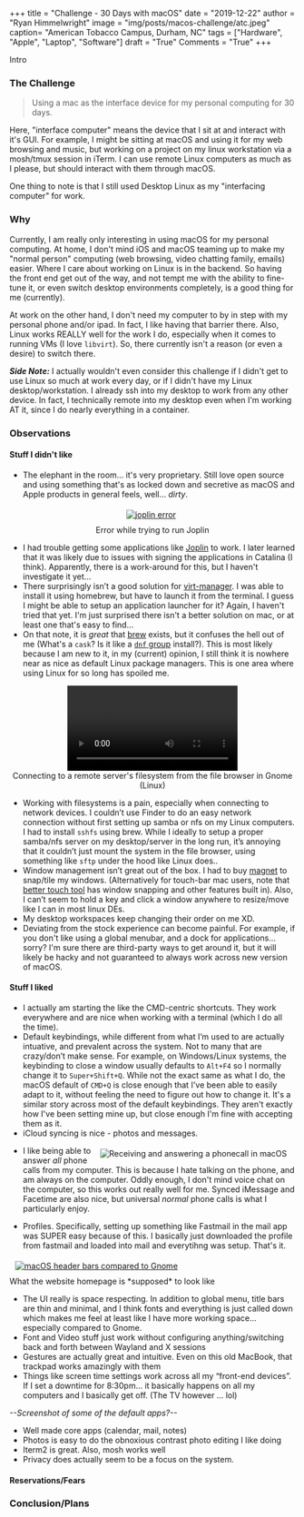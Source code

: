 +++
title  = "Challenge - 30 Days with macOS"
date   = "2019-12-22"
author = "Ryan Himmelwright"
image  = "img/posts/macos-challenge/atc.jpeg"
caption= "American Tobacco Campus, Durham, NC"
tags   = ["Hardware", "Apple", "Laptop", "Software"]
draft  = "True"
Comments = "True"
+++

Intro

<!--more-->

### The Challenge

>Using a mac as the interface device for my personal computing for 30 days.

Here, "interface computer" means the device that I sit at and interact with
it's GUI.
For example, I might be sitting at macOS and using it for my web browsing and
music, but working on a project on my linux workstation via a mosh/tmux session
in iTerm. I can use remote Linux computers as much as I please, but should
interact with them through macOS.

One thing to note is that I still used Desktop Linux as my "interfacing
computer" for work.

### Why

Currently, I am really only interesting in using macOS for
my personal computing. At home, I don't mind iOS and macOS teaming up to make
my "normal person" computing (web browsing, video chatting family, emails)
easier. Where I care about working on Linux is in the backend. So having the
front end get out of the way, and not tempt me with the ability to fine-tune
it, or even switch desktop environments completely, is a good thing for me
(currently).

At work on the other hand, I don't need my computer to by in step with my
personal phone and/or ipad. In fact, I like having that barrier there. Also,
Linux works REALLY well for the work I do, especially when it comes to running
VMs (I love `libvirt`). So, there currently isn't a reason (or even a desire)
to switch there.

***Side Note:*** I actually wouldn't even consider this challenge if I didn't get to use Linux
so much at work every day, or if I didn't have my Linux desktop/workstation. I
already ssh into my desktop to work from any other device. In fact, I technically
remote into my desktop even when I'm working AT it, since I do
nearly everything in a container.

### Observations


#### Stuff I didn't like
- The elephant in the room… it's very proprietary. Still love open source and
    using something that's as locked down and secretive as macOS and Apple
    products in general feels, well... *dirty*.
<center>
<a href="/img/posts/macos-challenge/joplin-error.png">
<img alt="joplin error" src="/img/posts/macos-challenge/joplin-error.png" style="max-width: 100%; padding: 5px 15px 10px 10px"/></a>
<div class="caption">Error while trying to run Joplin</div>
</center>

- I had trouble getting some applications like [Joplin](/post/switched-to-joplin-notes/) to work. I later learned that it was likely due to issues with signing the applications in Catalina (I think). Apparently, there is a work-around for this, but I haven't investigate it yet...
- There surprisingly isn’t a good solution for [virt-manager](https://virt-manager.org). I was able to install it using homebrew, but have to launch it from the terminal. I guess I might be able to setup an application launcher for it? Again, I haven't tried that yet. I'm just surprised there isn't a better solution on mac, or at least one that's easy to find...
- On that note, it is *great* that [brew](https://brew.sh) exists, but it confuses the hell out of me (What's a `cask`? Is it like a [`dnf` group](https://dnf.readthedocs.io/en/latest/command_ref.html#group-command-label) install?). This is most likely because I am new to it, in my (current) opinion, I still think it is nowhere near as nice as default Linux package managers. This is one area where using Linux for so long has spoiled me.

<center>
<video style="max-width:100%;" controls>
  <source src="../../img/posts/macos-challenge/network-connect.mp4" type="video/mp4">
</video>
<div id="caption">Connecting to a remote server's filesystem from the
file browser in Gnome (Linux)</div>
</center>

- Working with filesystems is a pain, especially when connecting to network devices. I couldn’t use Finder to do an easy network connection without first setting up samba or nfs on my Linux computers. I had to install `sshfs` using brew. While I ideally to setup a proper samba/nfs server on my desktop/server in the long run, it’s annoying that it couldn’t just mount the system in the file browser, using something like `sftp` under the hood like Linux does..
- Window management isn’t great out of the box. I had to buy [magnet](https://apps.apple.com/us/app/magnet/id441258766?mt=12) to snap/tile my windows. (Alternatively for touch-bar mac users, note that [better touch tool](https://folivora.ai) has window snapping and other features built in). Also, I can’t seem to hold a key and click a window anywhere to resize/move like I can in most linux DEs.
- My desktop workspaces keep changing their order on me XD.
- Deviating from the stock experience can become painful. For example, if you
    don't like using a global menubar, and a dock for applications... sorry?
    I'm sure there are third-party ways to get around it, but it will likely be
    hacky and not guaranteed to always work across new version of macOS.

#### Stuff I liked
- I actually am starting the like the CMD-centric shortcuts. They work everywhere and are nice when working with a terminal (which I do all the time).
- Default keybindings, while different from what I’m used to are actually intuative, and prevalent across the system. Not to many that are crazy/don’t make sense. For example, on Windows/Linux systems, the keybinding to close a window usually defaults to `Alt+F4` so I normally change it to `Super+Shift+Q`. While not the exact same as what I do, the macOS default of `CMD+Q` is close enough that I've been able to easily adapt to it, without feeling the need to figure out how to change it. It's a similar story across most of the default keybindings. They aren't exactly how I've been setting mine up, but close enough I'm fine with accepting them as it.
- iCloud syncing is nice - photos and messages.

<a href="/img/posts/macos-challenge/phonecall.png">
<img alt="Receiving and answering a phonecall in macOS" src="/img/posts/macos-challenge/phonecall.png" style="float: right; max-width: 100%; padding: 5px 15px 10px 10px"/></a>

- I like being able to answer *all* phone calls from my computer. This is
    because I hate talking on the phone, and am always on the computer. Oddly
    enough, I don't mind voice chat on the computer, so this works out really
    well for me. Synced iMessage and Facetime are also nice, but universal
    *normal* phone calls is what I particularly enjoy.


- Profiles. Specifically, setting up something like Fastmail in the mail app
    was SUPER easy because of this. I basically just downloaded the profile
    from fastmail and loaded into mail and everytihng was setup. That's it.


<a href="/img/posts/macos-challenge/header-bar-comparison-stacked.png">
<img alt="macOS header bars compared to Gnome" src="/img/posts/macos-challenge/header-bar-comparison-stacked.png" style="max-width: 100%; padding: 5px 15px 10px 10px"/></a>
<div class="caption">What the website homepage is *supposed* to look like</div>

- The UI really is space respecting. In addition to global menu, title bars are thin and minimal, and I think fonts and everything is just called down which makes me feel at least like I have more working space… especially compared to Gnome.
- Font and Video stuff just work without configuring anything/switching back and forth between Wayland and X sessions
- Gestures are actually great and intuitive. Even on this old MacBook, that trackpad works amazingly with them
- Things like screen time settings work across all my “front-end devices”. If I set a downtime for 8:30pm… it basically happens on all my computers and I basically get off. (The TV however … lol)

*--Screenshot of some of the default apps?--*

- Well made core apps (calendar, mail, notes)
- Photos is easy to do the obnoxious contrast photo editing I like doing
- Iterm2 is great. Also, mosh works well
- Privacy does actually seem to be a focus on the system.

#### Reservations/Fears


### Conclusion/Plans
